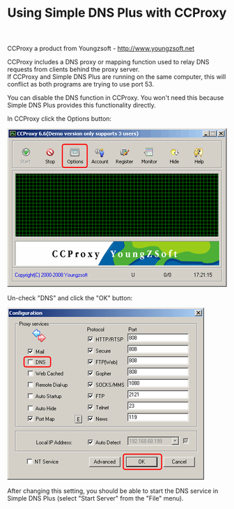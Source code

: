 ﻿---
title: Using Simple DNS Plus with CCProxy
category: 6
frontpage: false
comments: true
refs: 56
created-utc: 2019-01-01
modified-utc: 2019-01-01
---
<p>CCProxy a product from Youngzsoft - <a href="http://www.youngzsoft.net" target="_blank">http://www.youngzsoft.net</a></p>
<p>CCProxy includes a DNS proxy or mapping function used to relay DNS requests from clients behind the proxy server.<br />
If CCProxy and Simple DNS Plus are running on the same computer, this will conflict as both programs are trying to use port 53.</p>
<p>You can disable the DNS function in CCProxy. You won't need this because Simple DNS Plus provides this functionality directly.</p>
<p>In CCProxy click the Options button:</p>
<p> <img height="363" src="img/130/1.png" width="504" /></p>
<p>Un-check "DNS" and click the "OK" button:</p>
<p> <img height="394" src="img/130/2.png" width="452" /></p>
<p>After changing this setting, you should be able to start the DNS service in Simple DNS Plus (select "Start Server" from the "File" menu).</p>